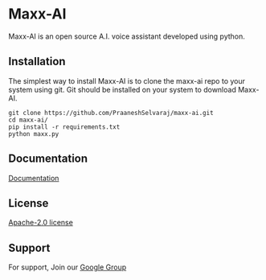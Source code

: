
# Maxx-AI

Maxx-AI is an open source A.I. voice assistant developed using python.

## Installation

The simplest way to install Maxx-AI is to clone the maxx-ai repo to your system using git. Git should be installed on your system to download Maxx-AI.

```
git clone https://github.com/PraaneshSelvaraj/maxx-ai.git
cd maxx-ai/
pip install -r requirements.txt
python maxx.py
```
    
## Documentation

[Documentation](https://maxxai.gitbook.io/maxx-ai)


## License

[Apache-2.0 license](http://www.apache.org/licenses/LICENSE-2.0)

## Support

For support, Join our [Google Group](https://groups.google.com/g/maxx-ai-users-support)
